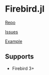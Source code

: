 # Firebird.jl

[Repo](https://github.com/nakagami/Firebird.jl)

[Issues](https://github.com/nakagami/Firebird.jl/issues)

[Example](https://github.com/nakagami/Firebird.jl?tab=readme-ov-file#example)

## Supports
  * Firebird 3+